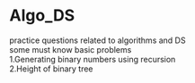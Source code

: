 # Algo_DS
practice questions related to algorithms and DS
<br>
some must know basic problems 
<br>
1.Generating binary numbers using recursion<br>
2.Height of binary tree
